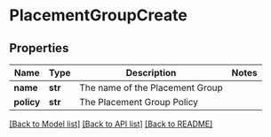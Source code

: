 # PlacementGroupCreate

## Properties
Name | Type | Description | Notes
------------ | ------------- | ------------- | -------------
**name** | **str** | The name of the Placement Group | 
**policy** | **str** | The Placement Group Policy | 

[[Back to Model list]](../README.md#documentation-for-models) [[Back to API list]](../README.md#documentation-for-api-endpoints) [[Back to README]](../README.md)


